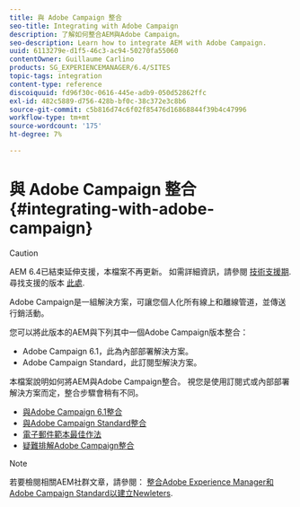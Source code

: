 ```yaml
---
title: 與 Adobe Campaign 整合
seo-title: Integrating with Adobe Campaign
description: 了解如何整合AEM與Adobe Campaign。
seo-description: Learn how to integrate AEM with Adobe Campaign.
uuid: 6113279e-d1f5-46c3-ac94-50270fa55060
contentOwner: Guillaume Carlino
products: SG_EXPERIENCEMANAGER/6.4/SITES
topic-tags: integration
content-type: reference
discoiquuid: fd96f30c-0616-445e-adb9-050d52862ffc
exl-id: 482c5889-d756-428b-bf0c-38c372e3c8b6
source-git-commit: c5b816d74c6f02f85476d16868844f39b4c47996
workflow-type: tm+mt
source-wordcount: '175'
ht-degree: 7%

---
```


# 與 Adobe Campaign 整合{#integrating-with-adobe-campaign}

>[!CAUTION]
>
>AEM 6.4已結束延伸支援，本檔案不再更新。 如需詳細資訊，請參閱 [技術支援期](https://helpx.adobe.com//tw/support/programs/eol-matrix.html). 尋找支援的版本 [此處](https://experienceleague.adobe.com/docs/).

Adobe Campaign是一組解決方案，可讓您個人化所有線上和離線管道，並傳送行銷活動。

您可以將此版本的AEM與下列其中一個Adobe Campaign版本整合：

* Adobe Campaign 6.1，此為內部部署解決方案。
* Adobe Campaign Standard，此訂閱型解決方案。

本檔案說明如何將AEM與Adobe Campaign整合。 視您是使用訂閱式或內部部署解決方案而定，整合步驟會稍有不同。

* [與Adobe Campaign 6.1整合](/help/sites-administering/campaignonpremise.md)
* [與Adobe Campaign Standard整合](/help/sites-administering/campaignstandard.md)
* [電子郵件範本最佳作法](/help/sites-administering/best-practices-for-email-templates.md)
* [疑難排解Adobe Campaign整合](/help/sites-administering/troubleshooting-campaignintegration.md)

>[!NOTE]
>
>若要檢閱相關AEM社群文章，請參閱： [整合Adobe Experience Manager和Adobe Campaign Standard以建立Newleters](https://helpx.adobe.com/experience-manager/using/aem_campaign.html).
